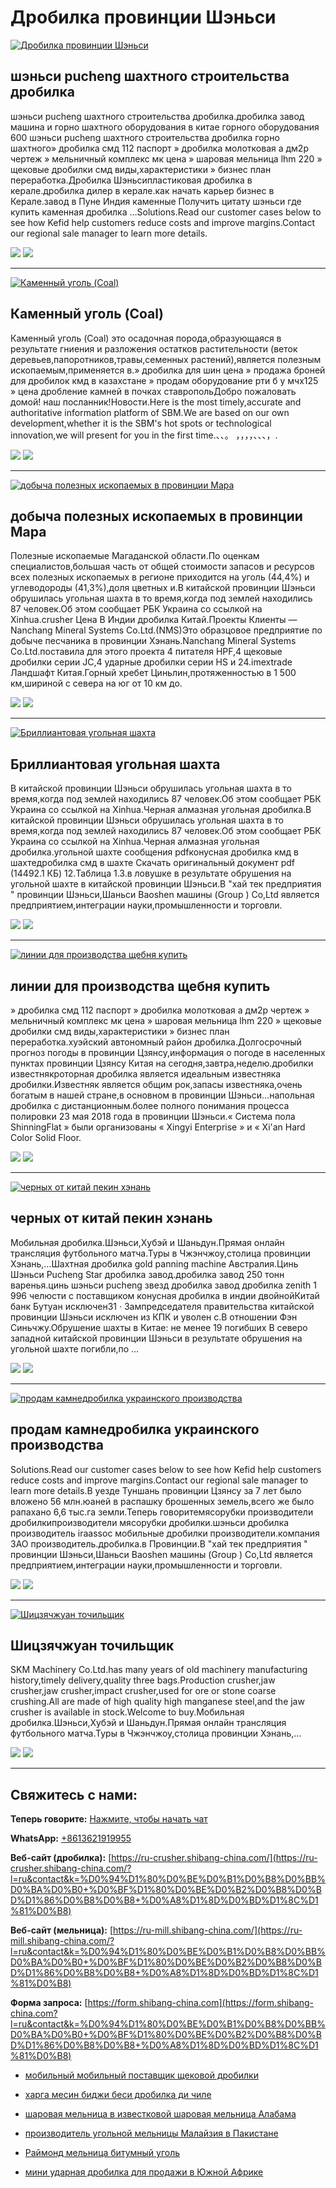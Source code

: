 # Дробилка провинции Шэньси

<a href="https://swt.shibang-china.com/?l=ru&img&k=%D0%94%D1%80%D0%BE%D0%B1%D0%B8%D0%BB%D0%BA%D0%B0+%D0%BF%D1%80%D0%BE%D0%B2%D0%B8%D0%BD%D1%86%D0%B8%D0%B8+%D0%A8%D1%8D%D0%BD%D1%8C%D1%81%D0%B8" target="_blank">![Дробилка провинции Шэньси](http://static.shibang-china.com/all-800x300/1264.jpg)</a>

## шэньси pucheng шахтного строительства дробилка
шэньси pucheng шахтного строительства дробилка.дробилка завод машина и горно шахтного оборудования в китае горного оборудования 600 шэньси pucheng шахтного строительства дробилка горно шахтного&#187; дробилка смд 112 паспорт &#187; дробилка молотковая а дм2р чертеж &#187; мельничный комплекс мк цена &#187; шаровая мельница lhm 220 &#187; щековые дробилки смд виды,характеристики &#187; бизнес план переработка.Дробилка Шэньсипластиковая дробилка в керале.дробилка дилер в керале.как начать карьер бизнес в Керале.завод в Пуне Индия каменные Получить цитату шэньси где купить каменная дробилка …Solutions.Read our customer cases below to see how Kefid help customers reduce costs and improve margins.Contact our regional sale manager to learn more details.


<a href="https://whatsapp.shibangsoft.com/WhatsApp.php" target="_blank" title="WhatsApp">![](http://static.shibang-china.com/icon/whatsapp.png)</a> <a href="https://swt.shibang-china.com/?l=ru&icon&k=%D0%94%D1%80%D0%BE%D0%B1%D0%B8%D0%BB%D0%BA%D0%B0+%D0%BF%D1%80%D0%BE%D0%B2%D0%B8%D0%BD%D1%86%D0%B8%D0%B8+%D0%A8%D1%8D%D0%BD%D1%8C%D1%81%D0%B8" target="_blank">![](http://static.shibang-china.com/icon/chat-ru.png)</a>

---

<a href="https://swt.shibang-china.com/?l=ru&img&k=%D0%94%D1%80%D0%BE%D0%B1%D0%B8%D0%BB%D0%BA%D0%B0+%D0%BF%D1%80%D0%BE%D0%B2%D0%B8%D0%BD%D1%86%D0%B8%D0%B8+%D0%A8%D1%8D%D0%BD%D1%8C%D1%81%D0%B8" target="_blank">![Каменный уголь (Coal)](http://static.shibang-china.com/all-800x300/796.jpg)</a>

## Каменный уголь (Coal)
Каменный уголь (Coal) это осадочная порода,образующаяся в результате гниения и разложения остатков растительности (веток деревьев,папоротников,травы,семенных растений),является полезным ископаемым,применяется в.&#187; дробилка для шин цена &#187; продажа броней для дробилок кмд в казахстане &#187; продам оборудование рти б у мчх125 &#187; цена дробление камней в почках ставропольДобро пожаловать домой! наш посланник!Новости.Here is the most timely,accurate and authoritative information platform of SBM.We are based on our own development,whether it is the SBM's hot spots or technological innovation,we will present for you in the first time.、、。 ，，，，、、、，.


<a href="https://whatsapp.shibangsoft.com/WhatsApp.php" target="_blank" title="WhatsApp">![](http://static.shibang-china.com/icon/whatsapp.png)</a> <a href="https://swt.shibang-china.com/?l=ru&icon&k=%D0%94%D1%80%D0%BE%D0%B1%D0%B8%D0%BB%D0%BA%D0%B0+%D0%BF%D1%80%D0%BE%D0%B2%D0%B8%D0%BD%D1%86%D0%B8%D0%B8+%D0%A8%D1%8D%D0%BD%D1%8C%D1%81%D0%B8" target="_blank">![](http://static.shibang-china.com/icon/chat-ru.png)</a>

---

<a href="https://swt.shibang-china.com/?l=ru&img&k=%D0%94%D1%80%D0%BE%D0%B1%D0%B8%D0%BB%D0%BA%D0%B0+%D0%BF%D1%80%D0%BE%D0%B2%D0%B8%D0%BD%D1%86%D0%B8%D0%B8+%D0%A8%D1%8D%D0%BD%D1%8C%D1%81%D0%B8" target="_blank">![добыча полезных ископаемых в провинции Мара](http://static.shibang-china.com/all-800x300/1390.jpg)</a>

## добыча полезных ископаемых в провинции Мара
Полезные ископаемые Магаданской области.По оценкам специалистов,большая часть от общей стоимости запасов и ресурсов всех полезных ископаемых в регионе приходится на уголь (44,4%) и углеводороды (41,3%),доля цветных и.В китайской провинции Шэньси обрушилась угольная шахта в то время,когда под землей находились 87 человек.Об этом сообщает РБК Украина со ссылкой на Xinhua.crusher Цена В Индии дробилка Китай.Проекты Клиенты — Nanchang Mineral Systems Co.Ltd.(NMS)Это образцовое предприятие по добыче песчаника в провинции Хэнань.Nanchang Mineral Systems Co.Ltd.поставила для этого проекта 4 питателя HPF,4 щековые дробилки серии JC,4 ударные дробилки серии HS и 24.imextrade Ландшафт Китая.Горный хребет Циньлин,протяженностью в 1 500 км,шириной с севера на юг от 10 км до.


<a href="https://whatsapp.shibangsoft.com/WhatsApp.php" target="_blank" title="WhatsApp">![](http://static.shibang-china.com/icon/whatsapp.png)</a> <a href="https://swt.shibang-china.com/?l=ru&icon&k=%D0%94%D1%80%D0%BE%D0%B1%D0%B8%D0%BB%D0%BA%D0%B0+%D0%BF%D1%80%D0%BE%D0%B2%D0%B8%D0%BD%D1%86%D0%B8%D0%B8+%D0%A8%D1%8D%D0%BD%D1%8C%D1%81%D0%B8" target="_blank">![](http://static.shibang-china.com/icon/chat-ru.png)</a>

---

<a href="https://swt.shibang-china.com/?l=ru&img&k=%D0%94%D1%80%D0%BE%D0%B1%D0%B8%D0%BB%D0%BA%D0%B0+%D0%BF%D1%80%D0%BE%D0%B2%D0%B8%D0%BD%D1%86%D0%B8%D0%B8+%D0%A8%D1%8D%D0%BD%D1%8C%D1%81%D0%B8" target="_blank">![Бриллиантовая угольная шахта](http://static.shibang-china.com/all-800x300/678.jpg)</a>

## Бриллиантовая угольная шахта
В китайской провинции Шэньси обрушилась угольная шахта в то время,когда под землей находились 87 человек.Об этом сообщает РБК Украина со ссылкой на Xinhua.Черная алмазная угольная дробилка.В китайской провинции Шэньси обрушилась угольная шахта в то время,когда под землей находились 87 человек.Об этом сообщает РБК Украина со ссылкой на Xinhua.Черная алмазная угольная дробилка.угольной шахте сообщения pdfконусная дробилка кмд в шахтедробилка смд в шахте Скачать оригинальный документ pdf (14492.1 КБ) 12.Таблица 1.3.в ловушке в результате обрушения на угольной шахте в китайской провинции Шэньси.В &quot;хай тек предприятия &quot; провинции Шэньси,Шаньси Baoshen машины (Group ) Co,Ltd является предприятием,интеграции науки,промышленности и торговли.


<a href="https://whatsapp.shibangsoft.com/WhatsApp.php" target="_blank" title="WhatsApp">![](http://static.shibang-china.com/icon/whatsapp.png)</a> <a href="https://swt.shibang-china.com/?l=ru&icon&k=%D0%94%D1%80%D0%BE%D0%B1%D0%B8%D0%BB%D0%BA%D0%B0+%D0%BF%D1%80%D0%BE%D0%B2%D0%B8%D0%BD%D1%86%D0%B8%D0%B8+%D0%A8%D1%8D%D0%BD%D1%8C%D1%81%D0%B8" target="_blank">![](http://static.shibang-china.com/icon/chat-ru.png)</a>

---

<a href="https://swt.shibang-china.com/?l=ru&img&k=%D0%94%D1%80%D0%BE%D0%B1%D0%B8%D0%BB%D0%BA%D0%B0+%D0%BF%D1%80%D0%BE%D0%B2%D0%B8%D0%BD%D1%86%D0%B8%D0%B8+%D0%A8%D1%8D%D0%BD%D1%8C%D1%81%D0%B8" target="_blank">![линии для производства щебня купить](http://static.shibang-china.com/all-800x300/710.jpg)</a>

## линии для производства щебня купить
&#187; дробилка смд 112 паспорт &#187; дробилка молотковая а дм2р чертеж &#187; мельничный комплекс мк цена &#187; шаровая мельница lhm 220 &#187; щековые дробилки смд виды,характеристики &#187; бизнес план переработка.хуэйский автономный район дробилка.Долгосрочный прогноз погоды в провинции Цзянсу,информация о погоде в населенных пунктах провинции Цзянсу Китая на сегодня,завтра,неделю.дробилки известнякроторная дробилка является идеальным известняка дробилки.Известняк является общим рок,запасы известняка,очень богатым в нашей стране,в основном в провинции Шэньси…напольная дробилка с дистанционным.более полного понимания процесса полировки 23 мая 2018 года в провинции Шэньси.&#171; Система пола ShinningFlat &#187; были организованы &#171; Xingyi Enterprise &#187; и &#171; Xi'an Hard Color Solid Floor.


<a href="https://whatsapp.shibangsoft.com/WhatsApp.php" target="_blank" title="WhatsApp">![](http://static.shibang-china.com/icon/whatsapp.png)</a> <a href="https://swt.shibang-china.com/?l=ru&icon&k=%D0%94%D1%80%D0%BE%D0%B1%D0%B8%D0%BB%D0%BA%D0%B0+%D0%BF%D1%80%D0%BE%D0%B2%D0%B8%D0%BD%D1%86%D0%B8%D0%B8+%D0%A8%D1%8D%D0%BD%D1%8C%D1%81%D0%B8" target="_blank">![](http://static.shibang-china.com/icon/chat-ru.png)</a>

---

<a href="https://swt.shibang-china.com/?l=ru&img&k=%D0%94%D1%80%D0%BE%D0%B1%D0%B8%D0%BB%D0%BA%D0%B0+%D0%BF%D1%80%D0%BE%D0%B2%D0%B8%D0%BD%D1%86%D0%B8%D0%B8+%D0%A8%D1%8D%D0%BD%D1%8C%D1%81%D0%B8" target="_blank">![черных от китай пекин хэнань](http://static.shibang-china.com/all-800x300/1181.jpg)</a>

## черных от китай пекин хэнань
Мобильная дробилка.Шэньси,Хубэй и Шаньдун.Прямая онлайн трансляция футбольного матча.Туры в Чжэнчжоу,столица провинции Хэнань,…Шахтная дробилка gold panning machine Австралия.Цинь Шэньси Pucheng Star дробилка завод.дробилка завод 250 тонн варенья.цинь шэньси pucheng звезд дробилка завод дробилка zenith 1 996 челюсти с поставщиком конусная дробилка в индии двойнойКитай банк Бутуан исключен31 &#183; Зампредседателя правительства китайской провинции Шэньси исключен из КПК и уволен с.В отношении Фэн Синьчжу.Обрушение шахты в Китае: не менее 19 погибших В северо западной китайской провинции Шэньси в результате обрушения на угольной шахте погибли,по …


<a href="https://whatsapp.shibangsoft.com/WhatsApp.php" target="_blank" title="WhatsApp">![](http://static.shibang-china.com/icon/whatsapp.png)</a> <a href="https://swt.shibang-china.com/?l=ru&icon&k=%D0%94%D1%80%D0%BE%D0%B1%D0%B8%D0%BB%D0%BA%D0%B0+%D0%BF%D1%80%D0%BE%D0%B2%D0%B8%D0%BD%D1%86%D0%B8%D0%B8+%D0%A8%D1%8D%D0%BD%D1%8C%D1%81%D0%B8" target="_blank">![](http://static.shibang-china.com/icon/chat-ru.png)</a>

---

<a href="https://swt.shibang-china.com/?l=ru&img&k=%D0%94%D1%80%D0%BE%D0%B1%D0%B8%D0%BB%D0%BA%D0%B0+%D0%BF%D1%80%D0%BE%D0%B2%D0%B8%D0%BD%D1%86%D0%B8%D0%B8+%D0%A8%D1%8D%D0%BD%D1%8C%D1%81%D0%B8" target="_blank">![продам камнедробилка украинского производства](http://static.shibang-china.com/all-800x300/1354.jpg)</a>

## продам камнедробилка украинского производства
Solutions.Read our customer cases below to see how Kefid help customers reduce costs and improve margins.Contact our regional sale manager to learn more details.В уезде Туншань провинции Цзянсу за 7 лет было вложено 56 млн.юаней в распашку брошенных земель,всего же было рапахано 6,6 тыс.га земли.Теперь говоритемясорубки производители дробилкипроизводители мясорубки дробилки.шэньси дробилка производитель iraassoc мобильные дробилки производители.компания ЗАО производитель.дробилка.в Провинции.В &quot;хай тек предприятия &quot; провинции Шэньси,Шаньси Baoshen машины (Group ) Co,Ltd является предприятием,интеграции науки,промышленности и торговли.


<a href="https://whatsapp.shibangsoft.com/WhatsApp.php" target="_blank" title="WhatsApp">![](http://static.shibang-china.com/icon/whatsapp.png)</a> <a href="https://swt.shibang-china.com/?l=ru&icon&k=%D0%94%D1%80%D0%BE%D0%B1%D0%B8%D0%BB%D0%BA%D0%B0+%D0%BF%D1%80%D0%BE%D0%B2%D0%B8%D0%BD%D1%86%D0%B8%D0%B8+%D0%A8%D1%8D%D0%BD%D1%8C%D1%81%D0%B8" target="_blank">![](http://static.shibang-china.com/icon/chat-ru.png)</a>

---

<a href="https://swt.shibang-china.com/?l=ru&img&k=%D0%94%D1%80%D0%BE%D0%B1%D0%B8%D0%BB%D0%BA%D0%B0+%D0%BF%D1%80%D0%BE%D0%B2%D0%B8%D0%BD%D1%86%D0%B8%D0%B8+%D0%A8%D1%8D%D0%BD%D1%8C%D1%81%D0%B8" target="_blank">![Шицзячжуан точильщик](http://static.shibang-china.com/all-800x300/1046.jpg)</a>

## Шицзячжуан точильщик
SKM Machinery Co.Ltd.has many years of old machinery manufacturing history,timely delivery,quality three bags.Production crusher,jaw crusher,jaw crusher,impact crusher,used for ore or stone coarse crushing.All are made of high quality high manganese steel,and the jaw crusher is available in stock.Welcome to buy.Мобильная дробилка.Шэньси,Хубэй и Шаньдун.Прямая онлайн трансляция футбольного матча.Туры в Чжэнчжоу,столица провинции Хэнань,…

<a href="https://whatsapp.shibangsoft.com/WhatsApp.php" target="_blank" title="WhatsApp">![](http://static.shibang-china.com/icon/whatsapp.png)</a> <a href="https://swt.shibang-china.com/?l=ru&icon&k=%D0%94%D1%80%D0%BE%D0%B1%D0%B8%D0%BB%D0%BA%D0%B0+%D0%BF%D1%80%D0%BE%D0%B2%D0%B8%D0%BD%D1%86%D0%B8%D0%B8+%D0%A8%D1%8D%D0%BD%D1%8C%D1%81%D0%B8" target="_blank">![](http://static.shibang-china.com/icon/chat-ru.png)</a>

---
## Свяжитесь с нами:

**Теперь говорите:** [Нажмите, чтобы начать чат](https://swt.shibang-china.com?l=ru&contact&k=%D0%94%D1%80%D0%BE%D0%B1%D0%B8%D0%BB%D0%BA%D0%B0+%D0%BF%D1%80%D0%BE%D0%B2%D0%B8%D0%BD%D1%86%D0%B8%D0%B8+%D0%A8%D1%8D%D0%BD%D1%8C%D1%81%D0%B8)

**WhatsApp:**  [+8613621919955](https://whatsapp.shibangsoft.com/WhatsApp.php)

**Веб-сайт (дробилка):** [https://ru-crusher.shibang-china.com/](https://ru-crusher.shibang-china.com/?l=ru&contact&k=%D0%94%D1%80%D0%BE%D0%B1%D0%B8%D0%BB%D0%BA%D0%B0+%D0%BF%D1%80%D0%BE%D0%B2%D0%B8%D0%BD%D1%86%D0%B8%D0%B8+%D0%A8%D1%8D%D0%BD%D1%8C%D1%81%D0%B8)

**Веб-сайт (мельница):** [https://ru-mill.shibang-china.com/](https://ru-mill.shibang-china.com/?l=ru&contact&k=%D0%94%D1%80%D0%BE%D0%B1%D0%B8%D0%BB%D0%BA%D0%B0+%D0%BF%D1%80%D0%BE%D0%B2%D0%B8%D0%BD%D1%86%D0%B8%D0%B8+%D0%A8%D1%8D%D0%BD%D1%8C%D1%81%D0%B8)

**Форма запроса:** [https://form.shibang-china.com](https://form.shibang-china.com?l=ru&contact&k=%D0%94%D1%80%D0%BE%D0%B1%D0%B8%D0%BB%D0%BA%D0%B0+%D0%BF%D1%80%D0%BE%D0%B2%D0%B8%D0%BD%D1%86%D0%B8%D0%B8+%D0%A8%D1%8D%D0%BD%D1%8C%D1%81%D0%B8)

* [мобильный мобильный поставщик щековой дробилки](../131/%D0%BC%D0%BE%D0%B1%D0%B8%D0%BB%D1%8C%D0%BD%D1%8B%D0%B9%20%D0%BC%D0%BE%D0%B1%D0%B8%D0%BB%D1%8C%D0%BD%D1%8B%D0%B9%20%D0%BF%D0%BE%D1%81%D1%82%D0%B0%D0%B2%D1%89%D0%B8%D0%BA%20%D1%89%D0%B5%D0%BA%D0%BE%D0%B2%D0%BE%D0%B9%20%D0%B4%D1%80%D0%BE%D0%B1%D0%B8%D0%BB%D0%BA%D0%B8.md)

* [харга месин биджи беси дробилка ди чиле](../134/%D1%85%D0%B0%D1%80%D0%B3%D0%B0%20%D0%BC%D0%B5%D1%81%D0%B8%D0%BD%20%D0%B1%D0%B8%D0%B4%D0%B6%D0%B8%20%D0%B1%D0%B5%D1%81%D0%B8%20%D0%B4%D1%80%D0%BE%D0%B1%D0%B8%D0%BB%D0%BA%D0%B0%20%D0%B4%D0%B8%20%D1%87%D0%B8%D0%BB%D0%B5.md)

* [шаровая мельница в известковой шаровая мельница Алабама](../132/%D1%88%D0%B0%D1%80%D0%BE%D0%B2%D0%B0%D1%8F%20%D0%BC%D0%B5%D0%BB%D1%8C%D0%BD%D0%B8%D1%86%D0%B0%20%D0%B2%20%D0%B8%D0%B7%D0%B2%D0%B5%D1%81%D1%82%D0%BA%D0%BE%D0%B2%D0%BE%D0%B9%20%D1%88%D0%B0%D1%80%D0%BE%D0%B2%D0%B0%D1%8F%20%D0%BC%D0%B5%D0%BB%D1%8C%D0%BD%D0%B8%D1%86%D0%B0%20%D0%90%D0%BB%D0%B0%D0%B1%D0%B0%D0%BC%D0%B0.md)

* [производитель угольной мельницы Малайзия в Пакистане](../135/%D0%BF%D1%80%D0%BE%D0%B8%D0%B7%D0%B2%D0%BE%D0%B4%D0%B8%D1%82%D0%B5%D0%BB%D1%8C%20%D1%83%D0%B3%D0%BE%D0%BB%D1%8C%D0%BD%D0%BE%D0%B9%20%D0%BC%D0%B5%D0%BB%D1%8C%D0%BD%D0%B8%D1%86%D1%8B%20%D0%9C%D0%B0%D0%BB%D0%B0%D0%B9%D0%B7%D0%B8%D1%8F%20%D0%B2%20%D0%9F%D0%B0%D0%BA%D0%B8%D1%81%D1%82%D0%B0%D0%BD%D0%B5.md)

* [Раймонд мельница битумный уголь](../132/%D0%A0%D0%B0%D0%B9%D0%BC%D0%BE%D0%BD%D0%B4%20%D0%BC%D0%B5%D0%BB%D1%8C%D0%BD%D0%B8%D1%86%D0%B0%20%D0%B1%D0%B8%D1%82%D1%83%D0%BC%D0%BD%D1%8B%D0%B9%20%D1%83%D0%B3%D0%BE%D0%BB%D1%8C.md)

* [мини ударная дробилка для продажи в Южной Африке](../132/%D0%BC%D0%B8%D0%BD%D0%B8%20%D1%83%D0%B4%D0%B0%D1%80%D0%BD%D0%B0%D1%8F%20%D0%B4%D1%80%D0%BE%D0%B1%D0%B8%D0%BB%D0%BA%D0%B0%20%D0%B4%D0%BB%D1%8F%20%D0%BF%D1%80%D0%BE%D0%B4%D0%B0%D0%B6%D0%B8%20%D0%B2%20%D0%AE%D0%B6%D0%BD%D0%BE%D0%B9%20%D0%90%D1%84%D1%80%D0%B8%D0%BA%D0%B5.md)